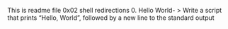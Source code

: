 This is readme file 0x02 shell redirections
0. Hello World- > Write a script that prints “Hello, World”, followed by a new line to the standard output
